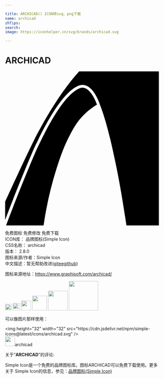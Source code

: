 ```yaml
---

title: ARCHICAD() ICON转svg、png下载
name: archicad
zhTips: 
search: 
image: https://iconhelper.cn/svg/brands/archicad.svg

---
```


# ARCHICAD  <small style="font-size: 60%;font-weight: 100"></small>

<div id="svg" class="svg-wrap">
<svg role="img" viewBox="0 0 24 24" xmlns="http://www.w3.org/2000/svg"><title>ARCHICAD icon</title><path d="M11.553.005a25.99 25.99 0 0 0-1.171 1.368l-.013.013a45.296 45.296 0 0 0-2.827 3.989c-.201.31-.376.59-.52.83A64.25 64.25 0 0 0 5.21 9.373c-.253.467-.48.9-.634 1.219-1.274 2.535-3.45 7.252-4.574 9.709v2.845c1.56-4.153 4.289-10.754 4.723-11.598.607-1.175 3.622-7.956 6.676-9.293l.083-.034c2.193-.848 3.381 3.15 3.381 3.15s.87 2.027 1.897 6.702c.548 2.494 1.227 5.494 2.172 11.927H24V.005H11.553zM.15 24c1.462-3.979 4.503-11.359 4.962-12.251.068-.13.162-.324.28-.568.489-1.002 1.398-2.867 2.521-4.63 1.344-2.108 2.575-3.418 3.66-3.894l.073-.031c.15-.057.298-.087.44-.087.72 0 1.312.763 1.68 1.402.27.468.463.942.573 1.242-.415.244-.99.625-1.608 1.17-1.025.904-1.684 1.784-2.55 3.424-1.04 1.969-1.577 3.578-2.137 5.31a53.474 53.474 0 0 0-1.655 6.597c-.178.95-.3 1.748-.382 2.316H.15z"/></svg>
</div>
<detail full-name='archicad'></detail>

<div class="detail-page">
<p>
<span><span class="badge-success badge">免费图标</span> <span class="badge-success badge">免费修改</span>  <span class="badge-success badge">免费下载</span> </span>
<br/>
<span>
ICON库：
<span class="badge-secondary badge">品牌图标(Simple Icon)</span> 
</span>
<br/>
<span>
CSS名称：
<span class="badge-secondary badge">archicad</span> 
</span>

<br/>
<span>
版本：
<span class="badge-secondary badge">2.8.0</span> 
</span>
<br/>
<span>图标来源/作者：<span class="badge-light badge">Simple Icon</span></span> 
<br/>
<span class="zh-detail">中文描述：暂无<span class="help-link"><span>帮助改进</span>(<a href="https://gitee.com/liuwave/icon-helper/edit/master/json/brands/archicad.json" target="_blank" rel="noopener noreferrer">gitee</a><a href="https://github.com/liuwave/icon-helper/edit/master/json/brands/archicad.json" target="_blank" rel="noopener noreferrer">github</a></span>)</span><br/>
</p>
</div><div class="description description alert alert-light"><p>图标来源地址：<a href="https://www.graphisoft.com/archicad/" target="_blank" rel="noopener noreferrer">https://www.graphisoft.com/archicad/</a></p></div>
<div class="alert alert-dark">
<img height="21" width="21" src="https://cdn.jsdelivr.net/npm/simple-icons@latest/icons/archicad.svg" />
<img height="24" width="24" src="https://cdn.jsdelivr.net/npm/simple-icons@latest/icons/archicad.svg" />
<img height="32" width="32" src="https://cdn.jsdelivr.net/npm/simple-icons@latest/icons/archicad.svg" />
<img height="48" width="48" src="https://cdn.jsdelivr.net/npm/simple-icons@latest/icons/archicad.svg" />
<img height="64" width="64" src="https://cdn.jsdelivr.net/npm/simple-icons@latest/icons/archicad.svg" />
<img height="96" width="96" src="https://cdn.jsdelivr.net/npm/simple-icons@latest/icons/archicad.svg" />

</div>
<div>
  <p>可以像图片那样使用：    
  </p>
  <div class="alert alert-primary" style="font-size: 14px">
    &lt;img height="32" width="32" src="https://cdn.jsdelivr.net/npm/simple-icons@latest/icons/archicad.svg" /&gt;
    <copy-btn content='<img height="32" width="32" src="https://cdn.jsdelivr.net/npm/simple-icons@latest/icons/archicad.svg" />'></copy-btn>
  </div>
  <div class="alert alert-secondary">
    <img height="32" width="32" src="https://cdn.jsdelivr.net/npm/simple-icons@latest/icons/archicad.svg" />archicad
    <copy-btn content="archicad" btn-title="复制图标名称"></copy-btn>
  </div>
</div>
<div class="icon-detail__container">
<p>关于“<b>ARCHICAD</b>”的评论:</p>
</div>
<Vssue title="关于“ARCHICAD”的评论" />
<div><p>Simple Icon是一个免费的品牌图标库。图标ARCHICAD可以免费下载使用。更多关于  Simple Icon的信息，参见：<a target="_blank" href="https://iconhelper.cn/brands.html">品牌图标(Simple Icon)</a>
</p></div>
